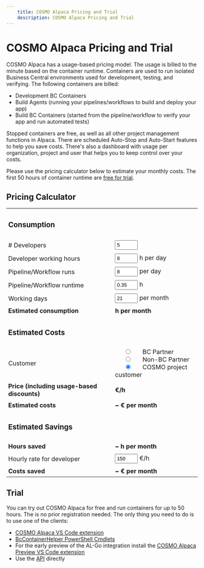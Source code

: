 ```yaml
---
    title: COSMO Alpaca Pricing and Trial
    description: COSMO Alpaca Pricing and Trial
---
```


<style>
    input {
        width: 60px;
        padding: 3px;
    }

    td {
        padding: 5px;
    }
</style>

# COSMO Alpaca Pricing and Trial

COSMO Alpaca has a usage-based pricing model. The usage is billed to the minute based on the container runtime. Containers are used to run isolated Business Central environments used for development, testing, and verifying. The following containers are billed:
- Development BC Containers
- Build Agents (running your pipelines/workflows to build and deploy your app)
- Build BC Containers (started from the pipeline/workflow to verify your app and run automated tests)

Stopped containers are free, as well as all other project management functions in Alpaca. There are scheduled Auto-Stop and Auto-Start features to help you save costs. There's also a dashboard with usage per organization, project and user that helps you to keep control over your costs.

Please use the pricing calculator below to estimate your monthly costs. The first 50 hours of container runtime are [free for trial](#trial).


## Pricing Calculator

<table>
    <tr>
        <td>
            <h3>Consumption</h3>
        </td>
        <td></td>
    </tr>
    <tr>
        <td><label for="noDevelopers"># Developers</label></td>
        <td><input type="number" value="5" id="noDevelopers" /></td>
    </tr>
    <tr>
        <td><label for="workingHours">Developer working hours</label></td>
        <td><input type="number" value="8" id="workingHours" /> h per day</td>
    </tr>
    <tr>
        <td><label for="pipelineRuns">Pipeline/Workflow runs</label></td>
        <td><input type="number" value="8" id="pipelineRuns" /> per day</td>
    </tr>
    <tr>
        <td><label for="pipelineRunTime">Pipeline/Workflow runtime</label></td>
        <td><input type="number" value="0.35" id="pipelineRunTime" step="0.1" /> h</td>
    </tr>
    <tr>
        <td><label for="workingDays">Working days</label></td>
        <td><input type="number" value="21" id="workingDays" /> per month</td>
    </tr>
    <tr style="font-weight: bold;">
        <td><label for="totalConsumption">Estimated consumption</label></td>
        <td><span id="totalConsumption"></span> h per month</td>
    </tr>
    <tr>
        <td>
            <h3>Estimated Costs</h3>
        </td>
        <td></td>
    </tr>
    <tr>
        <td><label for="customer">Customer</label></td>
        <td>
            <input type="radio" name="customer" value="partner" /> BC Partner<br />
            <input type="radio" name="customer" value="nonpartner" /> Non-BC Partner<br />
            <input type="radio" name="customer" value="cosmo" checked /> COSMO project customer<br />
        </td>
    </tr>
    <tr style="font-weight: bold;">
        <td><label for="price">Price (including usage-based discounts)</td>
        <td><span id="price"></span> €/h</td>
    </tr>
    <tr style="font-weight: bold;">
        <td><label for="monthlyCosts">Estimated costs</label></td>
        <td>~ <span id="monthlyCosts"></span> € per month</td>
    </tr>
    <tr>
        <td>
            <h3>Estimated Savings</h3>
        </td>
        <td></td>
    </tr>
    <tr style="font-weight: bold;">
        <td><label for="totalHoursSaved">Hours saved</label></td>
        <td>~ <span id="totalHoursSaved"></span> h per month</td>
    </tr>
    <tr>
        <td><label for="devHourlyRate">Hourly rate for developer</label></td>
        <td><input type="number" value="150" step="10" id="devHourlyRate" /> €/h</td>
    </tr>
    <tr style="font-weight: bold;">
        <td><label for="totalCostsSaved">Costs saved</label></td>
        <td>~ <span id="totalCostsSaved"></span> € per month</td>
    </tr>
</table>

<script>
    function calculate() {
        const noDevelopers = document.getElementById("noDevelopers").value;
        const workingHours = document.getElementById("workingHours").value;
        const pipelineRuns = document.getElementById("pipelineRuns").value;
        const pipelineRunTime = document.getElementById("pipelineRunTime").value;
        const workingDays = document.getElementById("workingDays").value;
        const devHourlyRate = document.getElementById("devHourlyRate").value;
        const customer = document.querySelector('input[name="customer"]:checked').value;

        const totalConsumption = Math.round((noDevelopers * workingHours + pipelineRuns * pipelineRunTime) * workingDays);
        document.getElementById("totalConsumption").innerHTML = totalConsumption.toLocaleString("en-US");

        var price = 1.00;
        if (customer == "partner") {
            if (totalConsumption > 10000) {
                price = 0.5;
            } else if (totalConsumption > 8000) {
                price = 0.55;
            } else if (totalConsumption > 6000) {
                price = 0.6;
            } else if (totalConsumption > 4000) {
                price = 0.7;
            } else if (totalConsumption > 2000) {
                price = 0.8;
            } else {
                price = 0.9;
            }
        }
        document.getElementById("price").innerHTML = price.toLocaleString("en-US", { minimumFractionDigits: 2, maximumFractionDigits: 2 });

        const monthlyCosts = Math.round(totalConsumption * price);
        document.getElementById("monthlyCosts").innerHTML = monthlyCosts.toLocaleString("en-US", { maximumFractionDigits: 0 });

        const totalHoursSaved = Math.round(noDevelopers * 20);
        document.getElementById("totalHoursSaved").innerHTML = totalHoursSaved.toLocaleString("en-US", { maximumFractionDigits: 0 });

        const totalCostsSaved = Math.round(totalHoursSaved * devHourlyRate);
        document.getElementById("totalCostsSaved").innerHTML = totalCostsSaved.toLocaleString("en-US", { maximumFractionDigits: 0 });
    }

    // set pipelineRuns based on noDevelopers but allow user to override
    document.getElementById("noDevelopers").addEventListener("change", function () {
        const noDevelopers = document.getElementById("noDevelopers").value;
        document.getElementById("pipelineRuns").value = Math.round(noDevelopers * 1.5);
    });

    // automatically run calculate when any input changes
    const inputs = document.querySelectorAll("input");
    inputs.forEach(input => {
        input.addEventListener("change", calculate);
    });

    // run calculate on first load
    calculate();
</script>


## Trial

You can try out COSMO Alpaca for free and run containers for up to 50 hours. The is no prior registration needed. The only thing you need to do is to use one of the clients:
- [COSMO Alpaca VS Code extension](getting-started/access-and-setup-vsce.md)
- [BcContainerHelper PowerShell Cmdlets](integrations.md#bccontainerhelper-powershell-cmdlets)
- For the early preview of the AL-Go integration install the [COSMO Alpaca Preview VS Code extension](integrations.md#al-go-for-github)
- Use the [API](integrations.md#openapi-specification) directly

